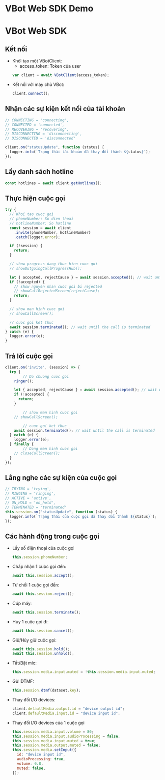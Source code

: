 # VBot Web SDK Demo

# VBot Web SDK

## Kết nối

- Khởi tạo một VBotClient:
  - access_token: Token của user
  ```jsx
  var client = await VBotClient(access_token);
  ```
- Kết nối với máy chủ VBot:
  ```jsx
  client.connect();
  ```

## Nhận các sự kiện kết nối của tài khoản

```jsx
// CONNECTING = 'connecting',
// CONNECTED = 'connected',
// RECOVERING = 'recovering',
// DISCONNECTING = 'disconnecting',
// DISCONNECTED = 'disconnected'

client.on("statusUpdate", function (status) {
  logger.info(`Trạng thái tài khoản đã thay đổi thành ${status}`);
});
```

## Lấy danh sách hotline

```jsx
const hotlines = await client.getHotlines();
```

## Thực hiện cuộc gọi

```jsx
try {
  // Khoi tao cuoc goi
  // phoneNumber: So dien thoai
  // hotlineNumber: So hotline
  const session = await client
    .invite(phoneNumber, hotlineNumber)
    .catch(logger.error);

  if (!session) {
    return;
  }

  // show progress dang thuc hien cuoc goi
  // showOutgoingCallProgressHub();

  let { accepted, rejectCause } = await session.accepted(); // wait until the call is picked up
  if (!accepted) {
    // show nguyen nhan cuoc goi bi rejected
    // showCallRejectedScreen(rejectCause);
    return;
  }

  // show man hinh cuoc goi
  // showCallScreen();

  // cuoc goi ket thuc
  await session.terminated(); // wait until the call is terminated
} catch (e) {
  logger.error(e);
}
```

## Trả lời cuộc gọi

```jsx
client.on('invite', (session) => {
  try {
		// Do chuong cuoc goi
    ringer();

    let { accepted, rejectCause } = await session.accepted(); // wait until the call is picked up
    if (!accepted) {
      return;
    }

		// show man hinh cuoc goi
    // showCallScreen();

		// cuoc goi ket thuc
    await session.terminated(); // wait until the call is terminated
  } catch (e) {
    logger.error(e);
  } finally {
		// Dong man hinh cuoc goi
    // closeCallScreen();
  }
});
```

## Lắng nghe các sự kiện của cuộc gọi

```jsx
// TRYING = 'trying',
// RINGING = 'ringing',
// ACTIVE = 'active',
// ON_HOLD = 'on_hold',
// TERMINATED = 'terminated'
this.session.on("statusUpdate", function (status) {
  logger.info(`Trạng thái của cuộc gọi đã thay đổi thành ${status}`);
});
```

## Các hành động trong cuộc gọi

- Lấy số điện thoại của cuộc gọi
  ```jsx
  this.session.phoneNumber;
  ```
- Chấp nhận 1 cuộc gọi đến:
  ```jsx
  await this.session.accept();
  ```
- Từ chối 1 cuộc gọi đến:
  ```jsx
  await this.session.reject();
  ```
- Cúp máy:
  ```jsx
  await this.session.terminate();
  ```
- Hủy 1 cuộc gọi đi:
  ```jsx
  await this.session.cancel();
  ```
- Giữ/Hủy giữ cuộc gọi:
  ```jsx
  await this.session.hold();
  await this.session.unhold();
  ```
- Tắt/Bật mic:
  ```jsx
  this.session.media.input.muted = !this.session.media.input.muted;
  ```
- Gửi DTMF:
  ```jsx
  this.session.dtmf(dataset.key);
  ```
- Thay đổi I/O devices:
  ```jsx
  client.defaultMedia.output.id = "device output id";
  client.defaultMedia.input.id = "device input id";
  ```
- Thay đổi I/O devices của 1 cuộc gọi
  ```jsx
  this.session.media.input.volume = 80;
  this.session.media.input.audioProcessing = false;
  this.session.media.input.muted = true;
  this.session.media.output.muted = false;
  this.session.media.setInput({
    id: "device input id",
    audioProcessing: true,
    volume: 0.8,
    muted: false,
  });
  ```
